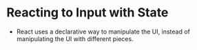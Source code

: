 <h1>Reacting to Input with State</h1>

- React uses a declarative way to manipulate the UI, instead of manipulating the UI with different pieces.
